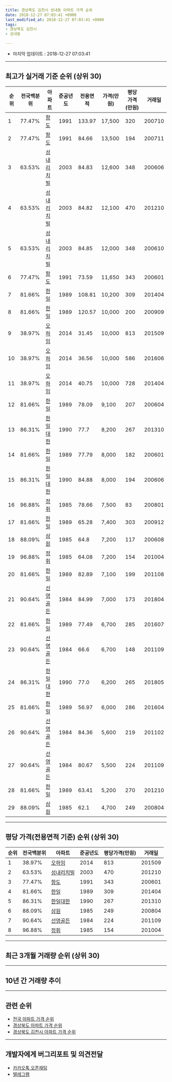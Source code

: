 ```yaml
---
title: 경상북도 김천시 성내동 아파트 가격 순위
date: 2018-12-27 07:03:41 +0900
last_modified_at: 2018-12-27 07:03:41 +0900
tags:
- 경상북도 김천시
- 성내동

---
```


* 마지막 업데이트 : 2018-12-27 07:03:41

---

## 최고가 실거래 기준 순위 (상위 30)


|순위|전국백분위|아파트|준공년도|전용면적|가격(만원)|평당가격(만원)|거래일|
|---|---|---|---|---|---|---|---|
|1|77.47%|[항도](https://search.naver.com/search.naver?query=%EA%B2%BD%EC%83%81%EB%B6%81%EB%8F%84+%EA%B9%80%EC%B2%9C%EC%8B%9C+%EC%84%B1%EB%82%B4%EB%8F%99+%ED%95%AD%EB%8F%84)|1991|133.97|17,500|320|200710|
|2|77.47%|[항도](https://search.naver.com/search.naver?query=%EA%B2%BD%EC%83%81%EB%B6%81%EB%8F%84+%EA%B9%80%EC%B2%9C%EC%8B%9C+%EC%84%B1%EB%82%B4%EB%8F%99+%ED%95%AD%EB%8F%84)|1991|84.66|13,500|194|200711|
|3|63.53%|[성내리치빌](https://search.naver.com/search.naver?query=%EA%B2%BD%EC%83%81%EB%B6%81%EB%8F%84+%EA%B9%80%EC%B2%9C%EC%8B%9C+%EC%84%B1%EB%82%B4%EB%8F%99+%EC%84%B1%EB%82%B4%EB%A6%AC%EC%B9%98%EB%B9%8C)|2003|84.83|12,600|348|200606|
|4|63.53%|[성내리치빌](https://search.naver.com/search.naver?query=%EA%B2%BD%EC%83%81%EB%B6%81%EB%8F%84+%EA%B9%80%EC%B2%9C%EC%8B%9C+%EC%84%B1%EB%82%B4%EB%8F%99+%EC%84%B1%EB%82%B4%EB%A6%AC%EC%B9%98%EB%B9%8C)|2003|84.82|12,100|470|201210|
|5|63.53%|[성내리치빌](https://search.naver.com/search.naver?query=%EA%B2%BD%EC%83%81%EB%B6%81%EB%8F%84+%EA%B9%80%EC%B2%9C%EC%8B%9C+%EC%84%B1%EB%82%B4%EB%8F%99+%EC%84%B1%EB%82%B4%EB%A6%AC%EC%B9%98%EB%B9%8C)|2003|84.85|12,000|348|200610|
|6|77.47%|[항도](https://search.naver.com/search.naver?query=%EA%B2%BD%EC%83%81%EB%B6%81%EB%8F%84+%EA%B9%80%EC%B2%9C%EC%8B%9C+%EC%84%B1%EB%82%B4%EB%8F%99+%ED%95%AD%EB%8F%84)|1991|73.59|11,650|343|200601|
|7|81.66%|[한일](https://search.naver.com/search.naver?query=%EA%B2%BD%EC%83%81%EB%B6%81%EB%8F%84+%EA%B9%80%EC%B2%9C%EC%8B%9C+%EC%84%B1%EB%82%B4%EB%8F%99+%ED%95%9C%EC%9D%BC)|1989|108.81|10,200|309|201404|
|8|81.66%|[한일](https://search.naver.com/search.naver?query=%EA%B2%BD%EC%83%81%EB%B6%81%EB%8F%84+%EA%B9%80%EC%B2%9C%EC%8B%9C+%EC%84%B1%EB%82%B4%EB%8F%99+%ED%95%9C%EC%9D%BC)|1989|120.57|10,000|200|200909|
|9|38.97%|[오하임](https://search.naver.com/search.naver?query=%EA%B2%BD%EC%83%81%EB%B6%81%EB%8F%84+%EA%B9%80%EC%B2%9C%EC%8B%9C+%EC%84%B1%EB%82%B4%EB%8F%99+%EC%98%A4%ED%95%98%EC%9E%84)|2014|31.45|10,000|813|201509|
|10|38.97%|[오하임](https://search.naver.com/search.naver?query=%EA%B2%BD%EC%83%81%EB%B6%81%EB%8F%84+%EA%B9%80%EC%B2%9C%EC%8B%9C+%EC%84%B1%EB%82%B4%EB%8F%99+%EC%98%A4%ED%95%98%EC%9E%84)|2014|36.56|10,000|586|201606|
|11|38.97%|[오하임](https://search.naver.com/search.naver?query=%EA%B2%BD%EC%83%81%EB%B6%81%EB%8F%84+%EA%B9%80%EC%B2%9C%EC%8B%9C+%EC%84%B1%EB%82%B4%EB%8F%99+%EC%98%A4%ED%95%98%EC%9E%84)|2014|40.75|10,000|728|201404|
|12|81.66%|[한일](https://search.naver.com/search.naver?query=%EA%B2%BD%EC%83%81%EB%B6%81%EB%8F%84+%EA%B9%80%EC%B2%9C%EC%8B%9C+%EC%84%B1%EB%82%B4%EB%8F%99+%ED%95%9C%EC%9D%BC)|1989|78.09|9,100|207|200604|
|13|86.31%|[한일대한](https://search.naver.com/search.naver?query=%EA%B2%BD%EC%83%81%EB%B6%81%EB%8F%84+%EA%B9%80%EC%B2%9C%EC%8B%9C+%EC%84%B1%EB%82%B4%EB%8F%99+%ED%95%9C%EC%9D%BC%EB%8C%80%ED%95%9C)|1990|77.7|8,200|267|201310|
|14|81.66%|[한일](https://search.naver.com/search.naver?query=%EA%B2%BD%EC%83%81%EB%B6%81%EB%8F%84+%EA%B9%80%EC%B2%9C%EC%8B%9C+%EC%84%B1%EB%82%B4%EB%8F%99+%ED%95%9C%EC%9D%BC)|1989|77.79|8,000|182|200601|
|15|86.31%|[한일대한](https://search.naver.com/search.naver?query=%EA%B2%BD%EC%83%81%EB%B6%81%EB%8F%84+%EA%B9%80%EC%B2%9C%EC%8B%9C+%EC%84%B1%EB%82%B4%EB%8F%99+%ED%95%9C%EC%9D%BC%EB%8C%80%ED%95%9C)|1990|84.88|8,000|194|200606|
|16|96.88%|[정휘](https://search.naver.com/search.naver?query=%EA%B2%BD%EC%83%81%EB%B6%81%EB%8F%84+%EA%B9%80%EC%B2%9C%EC%8B%9C+%EC%84%B1%EB%82%B4%EB%8F%99+%EC%A0%95%ED%9C%98)|1985|78.66|7,500|83|200801|
|17|81.66%|[한일](https://search.naver.com/search.naver?query=%EA%B2%BD%EC%83%81%EB%B6%81%EB%8F%84+%EA%B9%80%EC%B2%9C%EC%8B%9C+%EC%84%B1%EB%82%B4%EB%8F%99+%ED%95%9C%EC%9D%BC)|1989|65.28|7,400|303|200912|
|18|88.09%|[삼원](https://search.naver.com/search.naver?query=%EA%B2%BD%EC%83%81%EB%B6%81%EB%8F%84+%EA%B9%80%EC%B2%9C%EC%8B%9C+%EC%84%B1%EB%82%B4%EB%8F%99+%EC%82%BC%EC%9B%90)|1985|64.8|7,200|117|200608|
|19|96.88%|[정휘](https://search.naver.com/search.naver?query=%EA%B2%BD%EC%83%81%EB%B6%81%EB%8F%84+%EA%B9%80%EC%B2%9C%EC%8B%9C+%EC%84%B1%EB%82%B4%EB%8F%99+%EC%A0%95%ED%9C%98)|1985|64.08|7,200|154|201004|
|20|81.66%|[한일](https://search.naver.com/search.naver?query=%EA%B2%BD%EC%83%81%EB%B6%81%EB%8F%84+%EA%B9%80%EC%B2%9C%EC%8B%9C+%EC%84%B1%EB%82%B4%EB%8F%99+%ED%95%9C%EC%9D%BC)|1989|82.89|7,100|199|201108|
|21|90.64%|[선영골든](https://search.naver.com/search.naver?query=%EA%B2%BD%EC%83%81%EB%B6%81%EB%8F%84+%EA%B9%80%EC%B2%9C%EC%8B%9C+%EC%84%B1%EB%82%B4%EB%8F%99+%EC%84%A0%EC%98%81%EA%B3%A8%EB%93%A0)|1984|84.99|7,000|173|201804|
|22|81.66%|[한일](https://search.naver.com/search.naver?query=%EA%B2%BD%EC%83%81%EB%B6%81%EB%8F%84+%EA%B9%80%EC%B2%9C%EC%8B%9C+%EC%84%B1%EB%82%B4%EB%8F%99+%ED%95%9C%EC%9D%BC)|1989|77.49|6,700|285|201607|
|23|90.64%|[선영골든](https://search.naver.com/search.naver?query=%EA%B2%BD%EC%83%81%EB%B6%81%EB%8F%84+%EA%B9%80%EC%B2%9C%EC%8B%9C+%EC%84%B1%EB%82%B4%EB%8F%99+%EC%84%A0%EC%98%81%EA%B3%A8%EB%93%A0)|1984|66.6|6,700|148|201109|
|24|86.31%|[한일대한](https://search.naver.com/search.naver?query=%EA%B2%BD%EC%83%81%EB%B6%81%EB%8F%84+%EA%B9%80%EC%B2%9C%EC%8B%9C+%EC%84%B1%EB%82%B4%EB%8F%99+%ED%95%9C%EC%9D%BC%EB%8C%80%ED%95%9C)|1990|77.0|6,200|265|201805|
|25|81.66%|[한일](https://search.naver.com/search.naver?query=%EA%B2%BD%EC%83%81%EB%B6%81%EB%8F%84+%EA%B9%80%EC%B2%9C%EC%8B%9C+%EC%84%B1%EB%82%B4%EB%8F%99+%ED%95%9C%EC%9D%BC)|1989|56.97|6,000|286|201604|
|26|90.64%|[선영골든](https://search.naver.com/search.naver?query=%EA%B2%BD%EC%83%81%EB%B6%81%EB%8F%84+%EA%B9%80%EC%B2%9C%EC%8B%9C+%EC%84%B1%EB%82%B4%EB%8F%99+%EC%84%A0%EC%98%81%EA%B3%A8%EB%93%A0)|1984|84.36|5,600|219|201102|
|27|90.64%|[선영골든](https://search.naver.com/search.naver?query=%EA%B2%BD%EC%83%81%EB%B6%81%EB%8F%84+%EA%B9%80%EC%B2%9C%EC%8B%9C+%EC%84%B1%EB%82%B4%EB%8F%99+%EC%84%A0%EC%98%81%EA%B3%A8%EB%93%A0)|1984|80.67|5,500|224|201109|
|28|81.66%|[한일](https://search.naver.com/search.naver?query=%EA%B2%BD%EC%83%81%EB%B6%81%EB%8F%84+%EA%B9%80%EC%B2%9C%EC%8B%9C+%EC%84%B1%EB%82%B4%EB%8F%99+%ED%95%9C%EC%9D%BC)|1989|63.41|5,200|270|201210|
|29|88.09%|[삼원](https://search.naver.com/search.naver?query=%EA%B2%BD%EC%83%81%EB%B6%81%EB%8F%84+%EA%B9%80%EC%B2%9C%EC%8B%9C+%EC%84%B1%EB%82%B4%EB%8F%99+%EC%82%BC%EC%9B%90)|1985|62.1|4,700|249|200804|


---

## 평당 가격(전용면적 기준) 순위 (상위 30)


|순위|전국백분위|아파트|준공년도|평당가격(만원)|거래일|
|---|---|---|---|---|---|
|1|38.97%|[오하임](https://search.naver.com/search.naver?query=%EA%B2%BD%EC%83%81%EB%B6%81%EB%8F%84+%EA%B9%80%EC%B2%9C%EC%8B%9C+%EC%84%B1%EB%82%B4%EB%8F%99+%EC%98%A4%ED%95%98%EC%9E%84)|2014|813|201509|
|2|63.53%|[성내리치빌](https://search.naver.com/search.naver?query=%EA%B2%BD%EC%83%81%EB%B6%81%EB%8F%84+%EA%B9%80%EC%B2%9C%EC%8B%9C+%EC%84%B1%EB%82%B4%EB%8F%99+%EC%84%B1%EB%82%B4%EB%A6%AC%EC%B9%98%EB%B9%8C)|2003|470|201210|
|3|77.47%|[항도](https://search.naver.com/search.naver?query=%EA%B2%BD%EC%83%81%EB%B6%81%EB%8F%84+%EA%B9%80%EC%B2%9C%EC%8B%9C+%EC%84%B1%EB%82%B4%EB%8F%99+%ED%95%AD%EB%8F%84)|1991|343|200601|
|4|81.66%|[한일](https://search.naver.com/search.naver?query=%EA%B2%BD%EC%83%81%EB%B6%81%EB%8F%84+%EA%B9%80%EC%B2%9C%EC%8B%9C+%EC%84%B1%EB%82%B4%EB%8F%99+%ED%95%9C%EC%9D%BC)|1989|309|201404|
|5|86.31%|[한일대한](https://search.naver.com/search.naver?query=%EA%B2%BD%EC%83%81%EB%B6%81%EB%8F%84+%EA%B9%80%EC%B2%9C%EC%8B%9C+%EC%84%B1%EB%82%B4%EB%8F%99+%ED%95%9C%EC%9D%BC%EB%8C%80%ED%95%9C)|1990|267|201310|
|6|88.09%|[삼원](https://search.naver.com/search.naver?query=%EA%B2%BD%EC%83%81%EB%B6%81%EB%8F%84+%EA%B9%80%EC%B2%9C%EC%8B%9C+%EC%84%B1%EB%82%B4%EB%8F%99+%EC%82%BC%EC%9B%90)|1985|249|200804|
|7|90.64%|[선영골든](https://search.naver.com/search.naver?query=%EA%B2%BD%EC%83%81%EB%B6%81%EB%8F%84+%EA%B9%80%EC%B2%9C%EC%8B%9C+%EC%84%B1%EB%82%B4%EB%8F%99+%EC%84%A0%EC%98%81%EA%B3%A8%EB%93%A0)|1984|224|201109|
|8|96.88%|[정휘](https://search.naver.com/search.naver?query=%EA%B2%BD%EC%83%81%EB%B6%81%EB%8F%84+%EA%B9%80%EC%B2%9C%EC%8B%9C+%EC%84%B1%EB%82%B4%EB%8F%99+%EC%A0%95%ED%9C%98)|1985|154|201004|


---

## 최근 3개월 거래량 순위 (상위 30)


<div style="width:100%;">
    <canvas id="deal_count_ranking" height="250"></canvas>
</div>


<script>
new Chart(document.getElementById("deal_count_ranking"), {
    type: 'horizontalBar',
    data: {
        labels: ['삼원', '오하임'],
        datasets: [{
            label: '실거래 수',
            data: [1, 1],
            borderColor: "rgba(255, 0, 128, 1)",
            backgroundColor: "rgba(255, 0, 128, 0.5)",
            fill: false,
        }]
    },
    options: {
        responsive: true,
        title: {
            display: true,
            text: '최근 3개월 거래량 순위'
        },
        tooltips: {
            mode: 'index',
            intersect: false,
            callbacks: {
                title: function(tooltipItems, data) {
                    return "실거래 수:";
                },
                label: function(tooltipItem, data) {
                    return data.labels[tooltipItem.index] + ": " + tooltipItem.xLabel;
                }
            }
        },
        hover: {
            mode: 'nearest',
            intersect: true
        },
        scales: {
            xAxes: [{
                display: true,
                scaleLabel: {
                    display: true,
                    labelString: '실거래 수'
                },
                ticks: {
                    suggestedMin: 0,
                }
            }],
            yAxes: [{
                display: true,
                ticks: {
                    autoSkip: false,
                    callback: function(value, index, values) {
                        if (value.length > 15)
                            return value.substr(0, 13) + "...";
                        else
                            return value;
                    }
                },
                scaleLabel: {
                    display: false,
                }
            }]
        }
    }
});

</script>


---

## 10년 간 거래량 추이


<div style="width:100%;">
    <canvas id="deal_progress" height="250"></canvas>
</div>

<script>
new Chart(document.getElementById("deal_progress"), {
    type: 'line',
    data: {
        labels: ['200812','200901','200902','200903','200904','200905','200906','200907','200908','200909','200910','200911','200912','201001','201002','201003','201004','201005','201006','201007','201008','201009','201010','201011','201012','201101','201102','201103','201104','201105','201106','201107','201108','201109','201110','201111','201112','201201','201202','201203','201204','201205','201206','201207','201208','201209','201210','201211','201212','201301','201302','201303','201304','201305','201306','201307','201308','201309','201310','201311','201312','201401','201402','201403','201404','201405','201406','201407','201408','201409','201410','201411','201412','201501','201502','201503','201504','201505','201506','201507','201508','201509','201510','201511','201512','201601','201602','201603','201604','201605','201606','201607','201608','201609','201610','201611','201612','201701','201702','201703','201704','201705','201706','201707','201708','201709','201710','201711','201712','201801','201802','201803','201804','201805','201806','201807','201808','201809','201810','201811','201812'],
        datasets: [{
            label: '실거래 수',
            pointRadius: 1,
            data: [1, 1, 0, 0, 1, 1, 1, 0, 2, 1, 1, 1, 3, 0, 0, 1, 2, 3, 1, 1, 1, 1, 1, 0, 1, 2, 2, 0, 2, 0, 0, 2, 1, 5, 0, 3, 2, 1, 2, 1, 4, 0, 1, 2, 2, 0, 2, 0, 1, 1, 0, 1, 1, 1, 3, 2, 2, 0, 2, 1, 1, 1, 0, 3, 13, 2, 3, 3, 4, 3, 2, 1, 1, 1, 5, 7, 3, 2, 1, 0, 0, 3, 0, 0, 2, 1, 1, 1, 2, 1, 2, 3, 1, 2, 1, 3, 0, 2, 1, 2, 1, 1, 2, 3, 2, 0, 2, 1, 0, 0, 1, 0, 2, 1, 2, 0, 2, 3, 0, 1, 1],
            borderColor: "rgba(255, 201, 14, 1)",
            backgroundColor: "rgba(255, 201, 14, 0.5)",
            fill: true,
        }]
    },
    options: {
        responsive: true,
        title: {
            display: true,
            text: '10년간 거래량 추이'
        },
        tooltips: {
            mode: 'index',
            intersect: false,
        },
        hover: {
            mode: 'nearest',
            intersect: true
        },
        scales: {
            xAxes: [{
                display: true,
                scaleLabel: {
                    display: true,
                    labelString: '년/월'
                }
            }],
            yAxes: [{
                display: true,
                ticks: {
                    suggestedMin: 0,
                },
                scaleLabel: {
                    display: true,
                    labelString: '실거래 수'
                }
            }]
        }
    }
});

</script>


---

## 관련 순위

- [전국 아파트 가격 순위](https://inasie.github.io/apt-ranking/전국)
- [경상북도 아파트 가격 순위](https://inasie.github.io/apt-ranking/경상북도)
- [경상북도 김천시 아파트 가격 순위](https://inasie.github.io/apt-ranking/경상북도-김천시)


---

## 개발자에게 버그리포트 및 의견전달

- [카카오톡 오픈채팅](https://open.kakao.com/o/gLJUAP4)
- [텔레그램](https://t.me/inasie)

